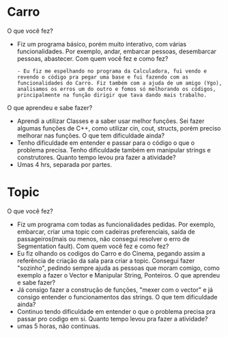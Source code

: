 # Carro

O que você fez? 
- Fiz um programa básico, porém muito interativo, com várias funcionalidades. Por exemplo, andar, embarcar pessoas, desembarcar pessoas, abastecer.
Com quem você fez e como fez? 

      - Eu fiz me espelhando no programa da Calculadora, fui vendo e revendo o código pra pegar uma base e fui fazendo com as funcionalidades do Carro. Fiz também com a ajuda de um amigo (Ygo),  analisamos os erros um do outro e fomos só melhorando os códigos,  principalmente na função dirigir que tava dando mais trabalho.
O que aprendeu e sabe fazer? 
- Aprendi a utilizar Classes e a saber usar melhor funções. Sei fazer algumas funções de C++, como utilizar cin, cout, structs, porém preciso melhorar nas funções.
O que tem dificuldade ainda? 
- Tenho dificuldade em entender e passar para o código o que o problema precisa. Tenho dificuldade também em manipular strings e construtores.
Quanto tempo levou pra fazer a atividade? 
- Umas 4 hrs, separada por partes. 

# Topic

O que você fez? 
- Fiz um programa com todas as funcionalidades pedidas. Por exemplo, embarcar, criar uma topic com cadeiras preferenciais, saída de passageiros(mais ou menos, não consegui resolver o erro de Segmentation fault). 
Com quem você fez e como fez?
- Eu fiz olhando os codigos do Carro e do Cinema, pegando assim a referência de criação da sala para criar a topic. Consegui fazer "sozinho", pedindo sempre ajuda as pessoas que moram comigo, como exemplo a fazer o Vector e Manipular String, Ponteiros.
O que aprendeu e sabe fazer?
- Já consigo fazer a construção de funções, "mexer com o vector" e já consigo entender o funcionamentos das strings. 
O que tem dificuldade ainda? 
- Continuo tendo dificuldade em entender o que o problema precisa pra passar pro codigo em si.
Quanto tempo levou pra fazer a atividade? 
- umas 5 horas, não continuas.
